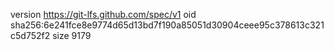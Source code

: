 version https://git-lfs.github.com/spec/v1
oid sha256:6e241fce8e9774d65d13bd7f190a85051d30904ceee95c378613c321c5d752f2
size 9179
